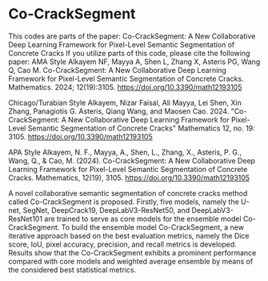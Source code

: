 # Co-CrackSegment
This codes are parts of the paper: Co-CrackSegment: A New Collaborative Deep Learning Framework for Pixel-Level Semantic Segmentation of Concrete Cracks
If you utilize parts of this code, please cite the following paper:
AMA Style
Alkayem NF, Mayya A, Shen L, Zhang X, Asteris PG, Wang Q, Cao M. Co-CrackSegment: A New Collaborative Deep Learning Framework for Pixel-Level Semantic Segmentation of Concrete Cracks. Mathematics. 2024; 12(19):3105. https://doi.org/10.3390/math12193105

Chicago/Turabian Style
Alkayem, Nizar Faisal, Ali Mayya, Lei Shen, Xin Zhang, Panagiotis G. Asteris, Qiang Wang, and Maosen Cao. 2024. "Co-CrackSegment: A New Collaborative Deep Learning Framework for Pixel-Level Semantic Segmentation of Concrete Cracks" Mathematics 12, no. 19: 3105. https://doi.org/10.3390/math12193105

APA Style
Alkayem, N. F., Mayya, A., Shen, L., Zhang, X., Asteris, P. G., Wang, Q., & Cao, M. (2024). Co-CrackSegment: A New Collaborative Deep Learning Framework for Pixel-Level Semantic Segmentation of Concrete Cracks. Mathematics, 12(19), 3105. https://doi.org/10.3390/math12193105

A novel collaborative semantic segmentation of concrete cracks method called Co-CrackSegment is proposed. 
Firstly, five models, namely the U-net, SegNet, DeepCrack19, DeepLabV3-ResNet50, and DeepLabV3-ResNet101 are trained to serve as core models for the ensemble model Co-CrackSegment. 
To build the ensemble model Co-CrackSegment, a new iterative approach based on the best evaluation metrics, namely the Dice score, IoU, pixel accuracy, precision, and recall metrics is developed. 
Results show that the Co-CrackSegment exhibits a prominent performance compared with core models and weighted average ensemble by means of the considered best statistical metrics.
